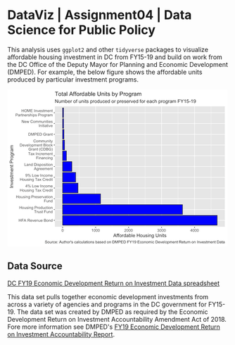 # DataViz | Assignment04 | Data Science for Public Policy

This analysis uses `ggplot2` and other `tidyverse` packages to visualize affordable housing investment in DC from FY15-19 and build on work from the DC Office of the Deputy Mayor for Planning and Economic Development (DMPED). For example, the below figure shows the affordable units produced by particular investment programs. 

![Figure showing affordable housing production by investment program](https://github.com/ncstabile17/dspp-assignment04/blob/master/images/total-affordable-by-program.png)

## Data Source
[DC FY19 Economic Development Return on Investment Data spreadsheet](https://dmped.dc.gov/sites/default/files/dc/sites/dmped/publication/attachments/Return%20on%20Investment%20Data_FY15-19_v3.xlsx)

This data set pulls together economic development investments from across a variety of agencies and programs in the DC government for FY15-19. The data set was created by DMPED as required by the Economic Development Return on Investment Accountability Amendment Act of 2018. Fore more information see DMPED's [FY19 Economic Development Return on Investment Accountability Report](https://dmped.dc.gov/sites/default/files/dc/sites/dmped/publication/attachments/FY19%20ED%20Return%20on%20Investment%20Accountability%20Report.pdf).
